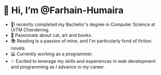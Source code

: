 # 👋 Hi, I’m @Farhain-Humaira
- 🌱I recently completed my Bachelor's degree in Computer Science at UiTM Chendering.
- 👀 Passionate about cat, art and books.
- 📚 Reading is a passion of mine, and I'm particularly fond of fiction novels.
- 💻 Currently working as a programmer.
- ✨ Excited to leverage my skills and experiences in web development and programming as I advance in my career.


<!---
Farhain-Humaira/Farhain-Humaira is a ✨ special ✨ repository because its `README.md` (this file) appears on your GitHub profile.
You can click the Preview link to take a look at your changes.
--->
